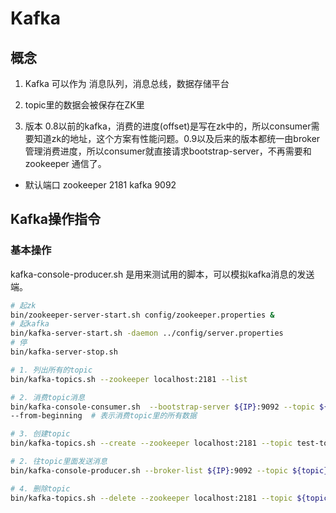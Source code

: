 # Kafka

## 概念
1. Kafka 可以作为 消息队列，消息总线，数据存储平台
2. topic里的数据会被保存在ZK里

3. 版本
0.8以前的kafka，消费的进度(offset)是写在zk中的，所以consumer需要知道zk的地址，这个方案有性能问题。0.9以及后来的版本都统一由broker管理消费进度，所以consumer就直接请求bootstrap-server，不再需要和 zookeeper 通信了。

- 默认端口
zookeeper 2181
kafka 9092
## Kafka操作指令
### 基本操作
kafka-console-producer.sh 是用来测试用的脚本，可以模拟kafka消息的发送端。
```bash
# 起zk
bin/zookeeper-server-start.sh config/zookeeper.properties &
# 起kafka
bin/kafka-server-start.sh -daemon ../config/server.properties
# 停
bin/kafka-server-stop.sh
```
```bash
# 1. 列出所有的topic
bin/kafka-topics.sh --zookeeper localhost:2181 --list

# 2. 消费topic消息
bin/kafka-console-consumer.sh  --bootstrap-server ${IP}:9092 --topic ${topic} --from-beginning
--from-beginning  # 表示消费topic里的所有数据

# 3. 创建topic
bin/kafka-topics.sh --create --zookeeper localhost:2181 --topic test-topic-1 --partitions 2 --replication-factor 1

# 2. 往topic里面发送消息
bin/kafka-console-producer.sh --broker-list ${IP}:9092 --topic ${topic}

# 4. 删除topic
bin/kafka-topics.sh --delete --zookeeper localhost:2181 --topic ${topic}

```

